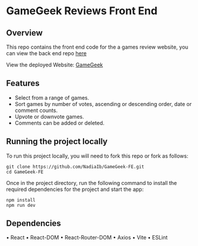 # GameGeek Reviews Front End

##   Overview
This repo contains the front end code for the a games review website, you can view the back end repo [here](https://github.com/NadiaIb/GameGeek-BE)

View the deployed Website: [GameGeek]()

## Features
- Select from a range of games.
- Sort games by number of votes, ascending or descending order, date or comment counts.
- Upvote or downvote games.
- Comments can be added or deleted.

## Running the project locally
To run this project locally, you will need to fork this repo or fork as follows:

```
git clone https://github.com/NadiaIb/GameGeek-FE.git
cd GameGeek-FE
```

Once in the project directory, run the following command to install the required dependencies for the project and start the app:

```
npm install
npm run dev
```

## Dependencies
• React
• React-DOM
• React-Router-DOM
• Axios
• Vite
• ESLint
